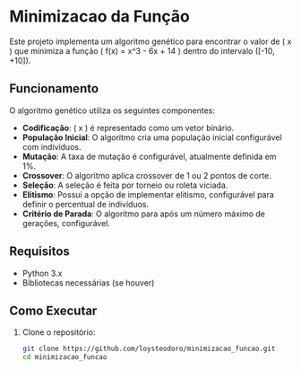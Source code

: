 # Minimizacao da Função

Este projeto implementa um algoritmo genético para encontrar o valor de \( x \) que minimiza a função \( f(x) = x^3 - 6x + 14 \) dentro do intervalo \([-10, +10]\).

## Funcionamento

O algoritmo genético utiliza os seguintes componentes:

- **Codificação**: \( x \) é representado como um vetor binário.
- **População Inicial**: O algoritmo cria uma população inicial configurável com indivíduos.
- **Mutação**: A taxa de mutação é configurável, atualmente definida em 1%.
- **Crossover**: O algoritmo aplica crossover de 1 ou 2 pontos de corte.
- **Seleção**: A seleção é feita por torneio ou roleta viciada.
- **Elitismo**: Possui a opção de implementar elitismo, configurável para definir o percentual de indivíduos.
- **Critério de Parada**: O algoritmo para após um número máximo de gerações, configurável.

## Requisitos

- Python 3.x
- Bibliotecas necessárias (se houver)

## Como Executar

1. Clone o repositório:
   ```bash
   git clone https://github.com/loysteodoro/minimizacao_funcao.git
   cd minimizacao_funcao
